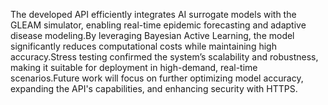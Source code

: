 The developed API efficiently integrates AI surrogate models with the GLEAM simulator, enabling real-time epidemic forecasting and adaptive disease modeling.By leveraging Bayesian Active Learning, the model significantly reduces computational costs while maintaining high accuracy.Stress testing confirmed the system’s scalability and robustness, making it suitable for deployment in high-demand, real-time scenarios.Future work will focus on further optimizing model accuracy, expanding the API's capabilities, and enhancing security with HTTPS.
